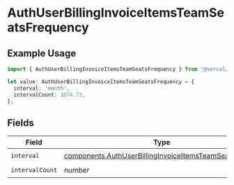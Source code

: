 # AuthUserBillingInvoiceItemsTeamSeatsFrequency

## Example Usage

```typescript
import { AuthUserBillingInvoiceItemsTeamSeatsFrequency } from '@vercel/client/models/components';

let value: AuthUserBillingInvoiceItemsTeamSeatsFrequency = {
  interval: 'month',
  intervalCount: 1074.72,
};
```

## Fields

| Field           | Type                                                                                                                               | Required           | Description |
| --------------- | ---------------------------------------------------------------------------------------------------------------------------------- | ------------------ | ----------- |
| `interval`      | [components.AuthUserBillingInvoiceItemsTeamSeatsInterval](../../models/components/authuserbillinginvoiceitemsteamseatsinterval.md) | :heavy_check_mark: | N/A         |
| `intervalCount` | _number_                                                                                                                           | :heavy_check_mark: | N/A         |
